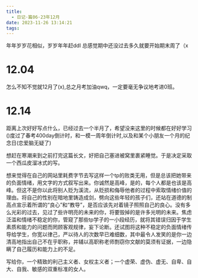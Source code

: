 ```yaml
---
title:
  - 日记·篇06·23年12月
date: 2023-11-26 13:14:21
tags:
---
```

年年岁岁花相似，岁岁年年赶ddl
总感觉期中还没过去多久就要开始期末周了（x
<!--more-->
<h1>12.04</h1>
<p>怎么不知不觉就12月了(x),总之月考加油qwq，一定要毫无争议地考进0班。<p>
<h1>12.14</h1>
<p>距离上次好好写点什么，已经过去一个半月了，希望没来这里的时候都在好好学习()度过了春考400day倒计时，和一模一周年倒计时,以及和某个小朋友一个月的纪念日(恋爱脑无疑了)<p>
<p>想赶在寒潮来到之前打完这篇长文，好把自己塞进被窝里裹紧睡觉。于是决定采取一个西瓜皮溜冰式的写。<p>
<p>想来觉得在自己的网站里耗费字节去写这样一个tp的败类无用，但是总该把她带来的负面情绪，用文字的方式叙写出来。你诚然是高峰，是的，每个人都是也该是高峰。但这不是你以此将别人贬为溪流，从贬损和侮辱他者的过程中索取情绪价值的理由。将自己的性别在暗地里铸造成剑，劈向这些年轻的孩子们，还站在道德的制高点宣示着所谓的“良心”和“教导”，是否应该先对着镜子照照自己的良心。没有多么光彩的过去，见过了些许明亮的未来的你，将要毁掉的是许多光明的未来。焦虑泛滥和情绪不稳定的你，管窥了那些tp学子的一小段经历，就将其错误归因于学生素质和能力的问题而罔顾客观规律，妄下论断。还试图将这种不稳定的负面情绪传导给学生，你宽以律己，严以待人的次数早已难细数，其中最令人发笑的是你一边清高地指出自己不在乎职称，并辅以高职称老师剽窃你文献的莫须有证据，一边隐瞒了自己履历和能力上的不足。
<p>写给你，一个精致的利己主义者、女权主义者；一个虚荣、虚伪、虚无、自卑、自大、自我、敏感的双重标准的女人。<p>